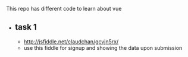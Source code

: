 This repo has different code to learn about vue

- ## task 1
    - http://jsfiddle.net/claudchan/gcvjn5rx/
    - use this fiddle for signup and showing the data upon submission